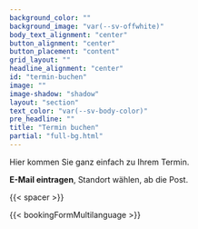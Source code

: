```yaml
---
background_color: ""
background_image: "var(--sv-offwhite)"
body_text_alignment: "center"
button_alignment: "center"
button_placement: "content"
grid_layout: ""
headline_alignment: "center"
id: "termin-buchen"
image: ""
image-shadow: "shadow"
layout: "section"
text_color: "var(--sv-body-color)"
pre_headline: ""
title: "Termin buchen"
partial: "full-bg.html"
---
```


Hier kommen Sie ganz einfach zu Ihrem Termin. 

**E-Mail eintragen**, Standort wählen, ab die Post.

{{< spacer >}}   

{{< bookingFormMultilanguage >}}